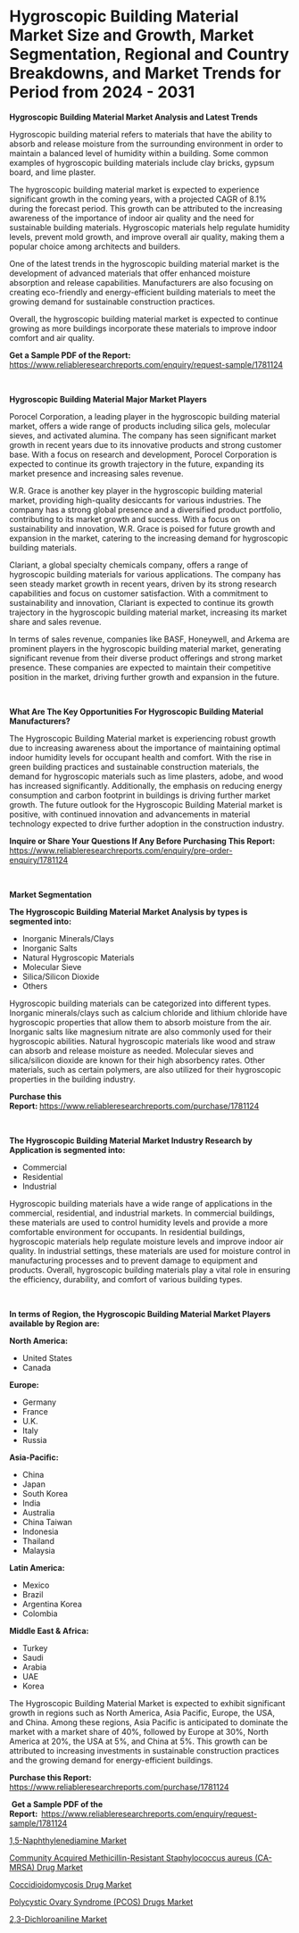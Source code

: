 <p><h1>Hygroscopic Building Material Market Size and Growth, Market Segmentation, Regional and Country Breakdowns, and Market Trends for Period from 2024 -  2031</h1></p><p><strong>Hygroscopic Building Material Market Analysis and Latest Trends</strong></p>
<p><p>Hygroscopic building material refers to materials that have the ability to absorb and release moisture from the surrounding environment in order to maintain a balanced level of humidity within a building. Some common examples of hygroscopic building materials include clay bricks, gypsum board, and lime plaster.</p><p>The hygroscopic building material market is expected to experience significant growth in the coming years, with a projected CAGR of 8.1% during the forecast period. This growth can be attributed to the increasing awareness of the importance of indoor air quality and the need for sustainable building materials. Hygroscopic materials help regulate humidity levels, prevent mold growth, and improve overall air quality, making them a popular choice among architects and builders.</p><p>One of the latest trends in the hygroscopic building material market is the development of advanced materials that offer enhanced moisture absorption and release capabilities. Manufacturers are also focusing on creating eco-friendly and energy-efficient building materials to meet the growing demand for sustainable construction practices.</p><p>Overall, the hygroscopic building material market is expected to continue growing as more buildings incorporate these materials to improve indoor comfort and air quality.</p></p>
<p><strong>Get a Sample PDF of the Report:&nbsp;</strong> <a href="https://www.reliableresearchreports.com/enquiry/request-sample/1781124">https://www.reliableresearchreports.com/enquiry/request-sample/1781124</a></p>
<p>&nbsp;</p>
<p><strong>Hygroscopic Building Material Major Market Players</strong></p>
<p><p>Porocel Corporation, a leading player in the hygroscopic building material market, offers a wide range of products including silica gels, molecular sieves, and activated alumina. The company has seen significant market growth in recent years due to its innovative products and strong customer base. With a focus on research and development, Porocel Corporation is expected to continue its growth trajectory in the future, expanding its market presence and increasing sales revenue.</p><p>W.R. Grace is another key player in the hygroscopic building material market, providing high-quality desiccants for various industries. The company has a strong global presence and a diversified product portfolio, contributing to its market growth and success. With a focus on sustainability and innovation, W.R. Grace is poised for future growth and expansion in the market, catering to the increasing demand for hygroscopic building materials.</p><p>Clariant, a global specialty chemicals company, offers a range of hygroscopic building materials for various applications. The company has seen steady market growth in recent years, driven by its strong research capabilities and focus on customer satisfaction. With a commitment to sustainability and innovation, Clariant is expected to continue its growth trajectory in the hygroscopic building material market, increasing its market share and sales revenue.</p><p>In terms of sales revenue, companies like BASF, Honeywell, and Arkema are prominent players in the hygroscopic building material market, generating significant revenue from their diverse product offerings and strong market presence. These companies are expected to maintain their competitive position in the market, driving further growth and expansion in the future.</p></p>
<p>&nbsp;</p>
<p><strong>What Are The Key Opportunities For Hygroscopic Building Material Manufacturers?</strong></p>
<p><p>The Hygroscopic Building Material market is experiencing robust growth due to increasing awareness about the importance of maintaining optimal indoor humidity levels for occupant health and comfort. With the rise in green building practices and sustainable construction materials, the demand for hygroscopic materials such as lime plasters, adobe, and wood has increased significantly. Additionally, the emphasis on reducing energy consumption and carbon footprint in buildings is driving further market growth. The future outlook for the Hygroscopic Building Material market is positive, with continued innovation and advancements in material technology expected to drive further adoption in the construction industry.</p></p>
<p><strong>Inquire or Share Your Questions If Any Before Purchasing This Report:</strong> <a href="https://www.reliableresearchreports.com/enquiry/pre-order-enquiry/1781124">https://www.reliableresearchreports.com/enquiry/pre-order-enquiry/1781124</a></p>
<p>&nbsp;</p>
<p><strong>Market Segmentation</strong></p>
<p><strong>The Hygroscopic Building Material Market Analysis by types is segmented into:</strong></p>
<p><ul><li>Inorganic Minerals/Clays</li><li>Inorganic Salts</li><li>Natural Hygroscopic Materials</li><li>Molecular Sieve</li><li>Silica/Silicon Dioxide</li><li>Others</li></ul></p>
<p><p>Hygroscopic building materials can be categorized into different types. Inorganic minerals/clays such as calcium chloride and lithium chloride have hygroscopic properties that allow them to absorb moisture from the air. Inorganic salts like magnesium nitrate are also commonly used for their hygroscopic abilities. Natural hygroscopic materials like wood and straw can absorb and release moisture as needed. Molecular sieves and silica/silicon dioxide are known for their high absorbency rates. Other materials, such as certain polymers, are also utilized for their hygroscopic properties in the building industry.</p></p>
<p><strong>Purchase this Report:&nbsp;</strong><a href="https://www.reliableresearchreports.com/purchase/1781124">https://www.reliableresearchreports.com/purchase/1781124</a></p>
<p>&nbsp;</p>
<p><strong>The Hygroscopic Building Material Market Industry Research by Application is segmented into:</strong></p>
<p><ul><li>Commercial</li><li>Residential</li><li>Industrial</li></ul></p>
<p><p>Hygroscopic building materials have a wide range of applications in the commercial, residential, and industrial markets. In commercial buildings, these materials are used to control humidity levels and provide a more comfortable environment for occupants. In residential buildings, hygroscopic materials help regulate moisture levels and improve indoor air quality. In industrial settings, these materials are used for moisture control in manufacturing processes and to prevent damage to equipment and products. Overall, hygroscopic building materials play a vital role in ensuring the efficiency, durability, and comfort of various building types.</p></p>
<p>&nbsp;</p>
<p><strong>In terms of Region, the Hygroscopic Building Material Market Players available by Region are:</strong></p>
<p>
    <p> <strong> North America: </strong>
        <ul>
            <li>United States</li>
            <li>Canada</li>
        </ul>
        </p> 
    <p> <strong> Europe: </strong>
        <ul>
            <li>Germany</li>
            <li>France</li>
            <li>U.K.</li>
            <li>Italy</li>
            <li>Russia</li>
        </ul>
        </p> 
    <p> <strong> Asia-Pacific: </strong>
        <ul>
            <li>China</li>
            <li>Japan</li>
            <li>South Korea</li>
            <li>India</li>
            <li>Australia</li>
            <li>China Taiwan</li>
            <li>Indonesia</li>
            <li>Thailand</li>
            <li>Malaysia</li>
        </ul>
        </p> 
    <p> <strong> Latin America: </strong>
        <ul>
            <li>Mexico</li>
            <li>Brazil</li>
            <li>Argentina Korea</li>
            <li>Colombia</li>
        </ul>
        </p> 
    <p> <strong> Middle East & Africa: </strong>
        <ul>
            <li>Turkey</li>
            <li>Saudi</li>
            <li>Arabia</li>
            <li>UAE</li>
            <li>Korea</li>
        </ul>
    </p>
    </p>
<p><p>The Hygroscopic Building Material Market is expected to exhibit significant growth in regions such as North America, Asia Pacific, Europe, the USA, and China. Among these regions, Asia Pacific is anticipated to dominate the market with a market share of 40%, followed by Europe at 30%, North America at 20%, the USA at 5%, and China at 5%. This growth can be attributed to increasing investments in sustainable construction practices and the growing demand for energy-efficient buildings.</p></p>
<p><strong>Purchase this Report: </strong><a href="https://www.reliableresearchreports.com/purchase/1781124">https://www.reliableresearchreports.com/purchase/1781124</a></p>
<p>&nbsp;<strong>Get a Sample PDF of the Report:&nbsp;&nbsp;</strong><a href="https://www.reliableresearchreports.com/enquiry/request-sample/1781124">https://www.reliableresearchreports.com/enquiry/request-sample/1781124</a></p>
<p><strong></strong></p>
<p><p><a href="https://issuu.com/reportprime-2/docs/15-naphthylenediamine-market-size-2030.pptx">1,5-Naphthylenediamine Market</a></p><p><a href="https://medium.com/@christopherbennett19/community-acquired-methicillin-resistant-staphylococcus-aureus-ca-mrsa-drug-market-insight-183e7e00c9a0">Community Acquired Methicillin-Resistant Staphylococcus aureus (CA-MRSA) Drug Market</a></p><p><a href="https://medium.com/@christopherbennett19/coccidioidomycosis-drug-market-trends-and-market-analysis-forecasted-for-period-2024-2031-c38d28dc490d">Coccidioidomycosis Drug Market</a></p><p><a href="https://medium.com/@jackytorphy/polycystic-ovary-syndrome-pcos-drugs-market-size-and-market-trends-complete-industry-overview-eb49040d08db">Polycystic Ovary Syndrome (PCOS) Drugs Market</a></p><p><a href="https://issuu.com/reportprime-2/docs/23-dichloroaniline-market-size-2030.pptx">2,3-Dichloroaniline Market</a></p></p>